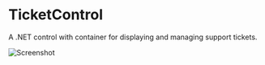 # TicketControl
A .NET control with container for displaying and managing support tickets.

![Screenshot](https://www.mydoomsite.com/Bilder/TicketControlScreenshot.png)
